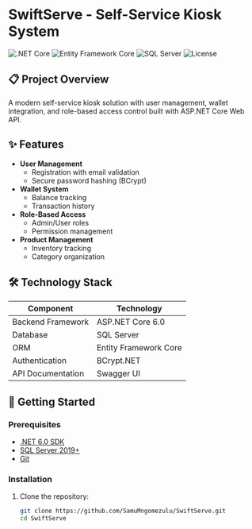 # SwiftServe - Self-Service Kiosk System

![.NET Core](https://img.shields.io/badge/.NET-6.0-purple)
![Entity Framework Core](https://img.shields.io/badge/EF_Core-6.0-blue)
![SQL Server](https://img.shields.io/badge/SQL_Server-2019-blue)
![License](https://img.shields.io/badge/License-MIT-green)

## 📋 Project Overview
A modern self-service kiosk solution with user management, wallet integration, and role-based access control built with ASP.NET Core Web API.

## ✨ Features
- **User Management**
  - Registration with email validation
  - Secure password hashing (BCrypt)
- **Wallet System**
  - Balance tracking
  - Transaction history
- **Role-Based Access**
  - Admin/User roles
  - Permission management
- **Product Management**
  - Inventory tracking
  - Category organization

## 🛠 Technology Stack
| Component          | Technology           |
|--------------------|----------------------|
| Backend Framework  | ASP.NET Core 6.0     |
| Database           | SQL Server           |
| ORM                | Entity Framework Core|
| Authentication     | BCrypt.NET           |
| API Documentation  | Swagger UI           |

## 🚀 Getting Started

### Prerequisites
- [.NET 6.0 SDK](https://dotnet.microsoft.com/download)
- [SQL Server 2019+](https://www.microsoft.com/en-us/sql-server/sql-server-downloads)
- [Git](https://git-scm.com/downloads)

### Installation
1. Clone the repository:
   ```bash
   git clone https://github.com/SamuMngomezulu/SwiftServe.git
   cd SwiftServe
